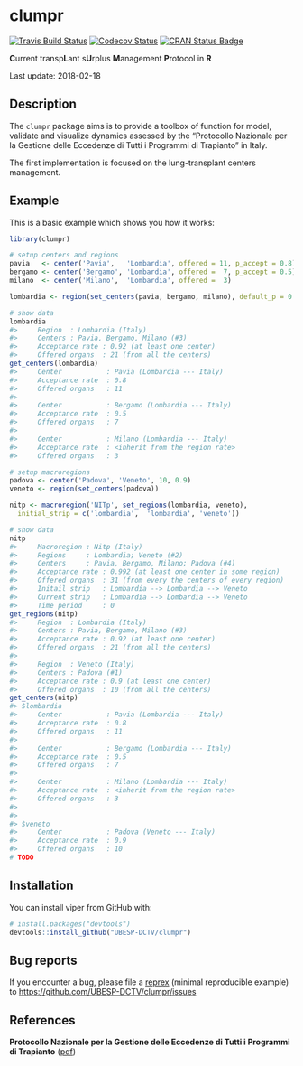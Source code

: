 clumpr
================

<!-- README.md is generated from README.Rmd. Please edit that file -->

[![Travis Build
Status](https://travis-ci.com/UBESP-DCTV/clumpr.svg?token=wGyFLep97LHjNKfPGjkg&branch=structures)](https://travis-ci.org/UBESP-DCTV/clumpr)
[![Codecov
Status](https://codecov.io/gh/UBESP-DCTV/clumpr/branch/structures/graph/badge.svg?token=IY02gbLUth)](https://codecov.io/gh/UBESP-DCTV/clumpr)
[![CRAN Status
Badge](https://www.r-pkg.org/badges/version/clumpr.svg)](http://cran.R-project.org/)

**C**urrent transp**L**ant s**U**rplus **M**anagement **P**rotocol in
**R**

Last update: 2018-02-18

## Description

The `clumpr` package aims is to provide a toolbox of function for model,
validate and visualize dynamics assessed by the “Protocollo Nazionale
per la Gestione delle Eccedenze di Tutti i Programmi di Trapianto” in
Italy.

The first implementation is focused on the lung-transplant centers
management.

## Example

This is a basic example which shows you how it works:

``` r
library(clumpr)

# setup centers and regions
pavia   <- center('Pavia',   'Lombardia', offered = 11, p_accept = 0.8)
bergamo <- center('Bergamo', 'Lombardia', offered =  7, p_accept = 0.5)
milano  <- center('Milano',  'Lombardia', offered =  3)

lombardia <- region(set_centers(pavia, bergamo, milano), default_p = 0.2)

# show data
lombardia
#>     Region  : Lombardia (Italy)
#>     Centers : Pavia, Bergamo, Milano (#3)
#>     Acceptance rate : 0.92 (at least one center)
#>     Offered organs  : 21 (from all the centers)
get_centers(lombardia)
#>     Center           : Pavia (Lombardia --- Italy)
#>     Acceptance rate  : 0.8
#>     Offered organs   : 11
#> 
#>     Center           : Bergamo (Lombardia --- Italy)
#>     Acceptance rate  : 0.5
#>     Offered organs   : 7
#> 
#>     Center           : Milano (Lombardia --- Italy)
#>     Acceptance rate  : <inherit from the region rate>
#>     Offered organs   : 3

# setup macroregions
padova <- center('Padova', 'Veneto', 10, 0.9)
veneto <- region(set_centers(padova))

nitp <- macroregion('NITp', set_regions(lombardia, veneto),
  initial_strip = c('lombardia',  'lombardia', 'veneto'))

# show data
nitp
#>     Macroregion : Nitp (Italy)
#>     Regions     : Lombardia; Veneto (#2)
#>     Centers     : Pavia, Bergamo, Milano; Padova (#4)
#>     Acceptance rate : 0.992 (at least one center in some region)
#>     Offered organs  : 31 (from every the centers of every region)
#>     Initail strip   : Lombardia --> Lombardia --> Veneto
#>     Current strip   : Lombardia --> Lombardia --> Veneto
#>     Time period     : 0
get_regions(nitp)
#>     Region  : Lombardia (Italy)
#>     Centers : Pavia, Bergamo, Milano (#3)
#>     Acceptance rate : 0.92 (at least one center)
#>     Offered organs  : 21 (from all the centers)
#> 
#>     Region  : Veneto (Italy)
#>     Centers : Padova (#1)
#>     Acceptance rate : 0.9 (at least one center)
#>     Offered organs  : 10 (from all the centers)
get_centers(nitp)
#> $lombardia
#>     Center           : Pavia (Lombardia --- Italy)
#>     Acceptance rate  : 0.8
#>     Offered organs   : 11
#> 
#>     Center           : Bergamo (Lombardia --- Italy)
#>     Acceptance rate  : 0.5
#>     Offered organs   : 7
#> 
#>     Center           : Milano (Lombardia --- Italy)
#>     Acceptance rate  : <inherit from the region rate>
#>     Offered organs   : 3
#> 
#> 
#> $veneto
#>     Center           : Padova (Veneto --- Italy)
#>     Acceptance rate  : 0.9
#>     Offered organs   : 10
# TODO
```

## Installation

You can install viper from GitHub with:

``` r
# install.packages("devtools")
devtools::install_github("UBESP-DCTV/clumpr")
```

## Bug reports

If you encounter a bug, please file a
[reprex](https://github.com/tidyverse/reprex) (minimal reproducible
example) to <https://github.com/UBESP-DCTV/clumpr/issues>

## References

**Protocollo Nazionale per la Gestione delle Eccedenze di Tutti i
Programmi di Trapianto**
([pdf](http://www.policlinico.mi.it/AMM/nitp/area_operatore/linee_guida/03/ProtocolloNazionaleGestioneEccedenzeCNTO140804.pdf))
